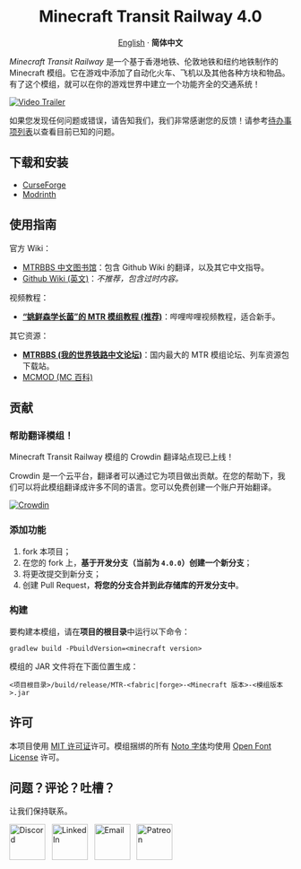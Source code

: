 <p align="center">
 <h1 align="center">Minecraft Transit Railway 4.0</h1>
</p>

<p align="center">
  <a href="/README.md">English</a>
  ·
  <b>简体中文</b>
</p>

_Minecraft Transit Railway_ 是一个基于香港地铁、伦敦地铁和纽约地铁制作的 Minecraft 模组。它在游戏中添加了自动化火车、飞机以及其他各种方块和物品。有了这个模组，就可以在你的游戏世界中建立一个功能齐全的交通系统！

[![Video Trailer](https://github.com/jonafanho/Minecraft-Transit-Railway/blob/master/images/footer/video-preview.png)](https://www.bilibili.com/video/BV1eh411h7TT)

如果您发现任何问题或错误，请告知我们，我们非常感谢您的反馈！请参考[待办事项列表](https://github.com/jonafanho/Minecraft-Transit-Railway/projects/2)以查看目前已知的问题。

## 下载和安装

- [CurseForge](https://www.curseforge.com/minecraft/mc-mods/minecraft-transit-railway)
- [Modrinth](https://modrinth.com/mod/minecraft-transit-railway)

## 使用指南

官方 Wiki：
- [MTRBBS 中文图书馆](https://www.mtrbbs.top/forum-169-1.html)：包含 Github Wiki 的翻译，以及其它中文指导。
- [Github Wiki (英文)](https://github.com/jonafanho/Minecraft-Transit-Railway/wiki)：_不推荐，包含过时内容。_

视频教程：
- [**“姚鲜森学长菌”的 MTR 模组教程 (推荐)**](https://space.bilibili.com/1170347936/channel/collectiondetail?sid=203289)：哔哩哔哩视频教程，适合新手。

其它资源：
- [**MTRBBS (我的世界铁路中文论坛)**](https://www.mtrbbs.top/)：国内最大的 MTR 模组论坛、列车资源包下载站。
- [MCMOD (MC 百科)](https://www.mcmod.cn/class/2157.html)

## 贡献

### 帮助翻译模组！

Minecraft Transit Railway 模组的 Crowdin 翻译站点现已上线！

Crowdin 是一个云平台，翻译者可以通过它为项目做出贡献。在您的帮助下，我们可以将此模组翻译成许多不同的语言。您可以免费创建一个账户开始翻译。

[![Crowdin](https://badges.crowdin.net/minecraft-transit-railway/localized.svg)](https://crowdin.com/project/minecraft-transit-railway)

### 添加功能

1. fork 本项目；
2. 在您的 fork 上，**基于开发分支（当前为 `4.0.0`）创建一个新分支**；
3. 将更改提交到新分支；
4. 创建 Pull Request，**将您的分支合并到此存储库的开发分支中**。

### 构建

要构建本模组，请在**项目的根目录**中运行以下命令：

```
gradlew build -PbuildVersion=<minecraft version>
```

模组的 JAR 文件将在下面位置生成：

```
<项目根目录>/build/release/MTR-<fabric|forge>-<Minecraft 版本>-<模组版本>.jar
```

## 许可

本项目使用 [MIT 许可证](https://opensource.org/licenses/MIT)许可。模组捆绑的所有 [Noto 字体](http://www.google.com/get/noto/)均使用 [Open Font License](http://scripts.sil.org/OFL) 许可。

## 问题？评论？吐槽？

让我们保持联系。

<a href="https://discord.gg/PVZ2nfUaTW" target="_blank"><img src="https://github.com/jonafanho/Minecraft-Transit-Railway/blob/master/images/footer/discord.png" alt="Discord" width=64></a>
&nbsp;
<a href="https://www.linkedin.com/in/jonathanho33" target="_blank"><img src="https://github.com/jonafanho/Minecraft-Transit-Railway/blob/master/images/footer/linked_in.png" alt="LinkedIn" width=64></a>
&nbsp;
<a href="mailto:jonho.minecraft@gmail.com" target="_blank"><img src="https://github.com/jonafanho/Minecraft-Transit-Railway/blob/master/images/footer/email.png" alt="Email" width=64></a>
&nbsp;
<a href="https://www.patreon.com/minecraft_transit_railway" target="_blank"><img src="https://github.com/jonafanho/Minecraft-Transit-Railway/blob/master/images/footer/patreon.png" alt="Patreon" width=64></a>
